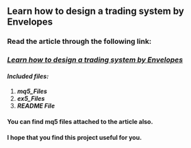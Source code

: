 ## Learn how to design a trading system by Envelopes
### Read the article through the following link:
### ***[Learn how to design a trading system by Envelopes](https://www.mql5.com/en/articles/10478)***
#### ***Included files:***
1. ***mq5_Files***
2. ***ex5_Files***
3. ***README File***
#### You can find mq5 files attached to the article also.

#### I hope that you find this project useful for you.